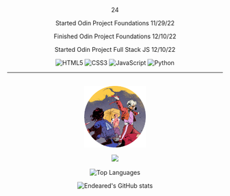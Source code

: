 <p align="center">
    24
</p>

<div align="center">
    
<p>Started Odin Project Foundations 11/29/22</p>
<p>Finished Odin Project Foundations 12/10/22</p>
<p>Started Odin Project Full Stack JS 12/10/22</p>

![HTML5](https://img.shields.io/badge/html5-%23E34F26.svg?style=for-the-badge&logo=html5&logoColor=white)
![CSS3](https://img.shields.io/badge/css3-%231572B6.svg?style=for-the-badge&logo=css3&logoColor=white)
![JavaScript](https://img.shields.io/badge/javascript-%23323330.svg?style=for-the-badge&logo=javascript&logoColor=%23F7DF1E)
![Python](https://img.shields.io/badge/python-3670A0?style=for-the-badge&logo=python&logoColor=ffdd54)

</div>

---

</br>

<div align="center">
    <img style="width:15vw;" src="endeared.png">
</div>

<div align="center">

![](https://komarev.com/ghpvc/?username=Endeared&color=FF0000&label=Profile+visits:&style=flat)

</div>

<div align="center">
    
![Top Languages](https://github-readme-stats.vercel.app/api/top-langs/?username=endeared&layout=compact&theme=radical)
    
</div>

<!-- ![Endeared's Languages](https://github-readme-stats-lzsn.vercel.app/api/top-langs?username=Endeared&show_icons=true&locale=en&layout=compact&theme=radical) -->
<!-- ![Endeared's GitHub stats](https://github-readme-stats-lzsn.vercel.app/api?username=Endeared&show_icons=true&theme=radical) -->

<div align="center">
    
![Endeared's GitHub stats](https://github-readme-stats.vercel.app/api?username=endeared&theme=radical)
    
</div>



